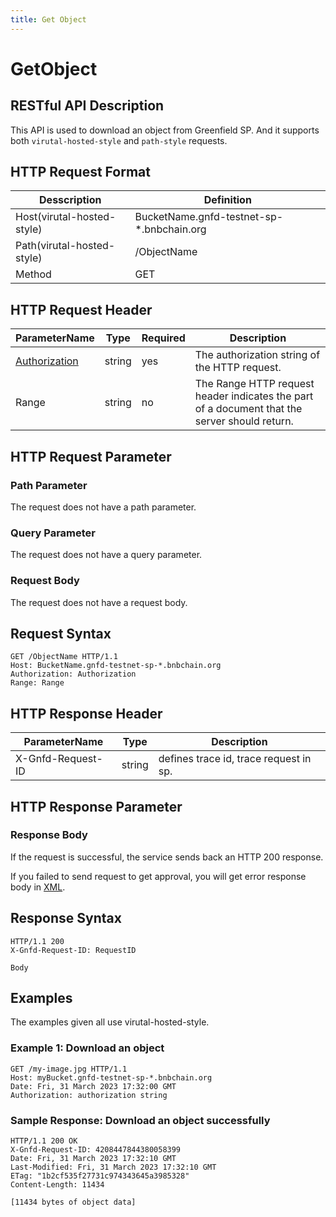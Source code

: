 ```yaml
---
title: Get Object
---
```


# GetObject

## RESTful API Description

This API is used to download an object from Greenfield SP. And it supports both `virutal-hosted-style` and `path-style` requests.

## HTTP Request Format

| Desscription               | Definition                                |
| -------------------------- | ----------------------------------------- |
| Host(virutal-hosted-style) | BucketName.gnfd-testnet-sp-*.bnbchain.org |
| Path(virutal-hosted-style) | /ObjectName                               |
| Method                     | GET                                       |

## HTTP Request Header

| ParameterName                                                      | Type   | Required | Description                                                                                   |
| ------------------------------------------------------------------ | ------ | -------- | --------------------------------------------------------------------------------------------- |
| [Authorization](./referenece/gnfd_headers.md#authorization-header) | string | yes      | The authorization string of the HTTP request.                                                 |
| Range                                                              | string | no       | The Range HTTP request header indicates the part of a document that the server should return. |

## HTTP Request Parameter

### Path Parameter

The request does not have a path parameter.

### Query Parameter

The request does not have a query parameter.

### Request Body

The request does not have a request body.

## Request Syntax

```HTTP
GET /ObjectName HTTP/1.1
Host: BucketName.gnfd-testnet-sp-*.bnbchain.org
Authorization: Authorization
Range: Range
```

## HTTP Response Header

| ParameterName     | Type   | Description                            |
| ----------------- | ------ | -------------------------------------- |
| X-Gnfd-Request-ID | string | defines trace id, trace request in sp. |

## HTTP Response Parameter

### Response Body

If the request is successful, the service sends back an HTTP 200 response.

If you failed to send request to get approval, you will get error response body in [XML](./sp_response.md#sp-error-response).

## Response Syntax

```HTTP
HTTP/1.1 200
X-Gnfd-Request-ID: RequestID

Body
```

## Examples

The examples given all use virutal-hosted-style.

### Example 1: Download an object

```HTTP
GET /my-image.jpg HTTP/1.1
Host: myBucket.gnfd-testnet-sp-*.bnbchain.org
Date: Fri, 31 March 2023 17:32:00 GMT
Authorization: authorization string
```

### Sample Response: Download an object successfully

```HTTP
HTTP/1.1 200 OK
X-Gnfd-Request-ID: 4208447844380058399
Date: Fri, 31 March 2023 17:32:10 GMT
Last-Modified: Fri, 31 March 2023 17:32:10 GMT
ETag: "1b2cf535f27731c974343645a3985328"
Content-Length: 11434

[11434 bytes of object data]
```
